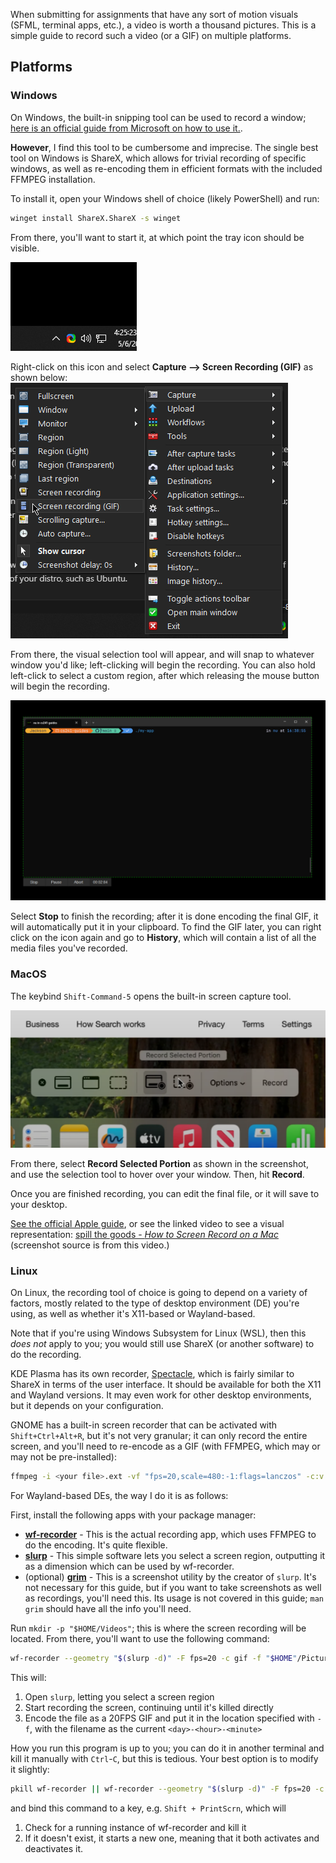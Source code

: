 When submitting for assignments that have any sort of motion visuals (SFML, terminal apps, etc.), a video is worth a thousand pictures. This is a simple guide to record such a video (or a GIF) on multiple platforms.
## Platforms
### Windows
On Windows, the built-in snipping tool can be used to record a window; [here is an official guide from Microsoft on how to use it.](https://www.microsoft.com/en-us/windows/learning-center/how-to-record-screen-windows-11).

**However**, I find this tool to be cumbersome and imprecise. The single best tool on Windows is ShareX, which allows for trivial recording of specific windows, as well as re-encoding them in efficient formats with the included FFMPEG installation.

To install it, open your Windows shell of choice (likely PowerShell) and run:
```sh
winget install ShareX.ShareX -s winget
```
From there, you'll want to start it, at which point the tray icon should be visible.

![](sharexicon.png)

Right-click on this icon and select **Capture --> Screen Recording (GIF)** as shown below:
![](sharexmenu.png)

From there, the visual selection tool will appear, and will snap to whatever window you'd like; left-clicking will begin the recording. You can also hold left-click to select a custom region, after which releasing the mouse button will begin the recording.

![](sharexrecording.png)

Select **Stop** to finish the recording; after it is done encoding the final GIF, it will automatically put it in your clipboard. To find the GIF later, you can right click on the icon again and go to **History**, which will contain a list of all the media files you've recorded.

### MacOS
The keybind `Shift-Command-5` opens the built-in screen capture tool.

![](./macosrecording.png)

From there, select **Record Selected Portion** as shown in the screenshot, and use the selection tool to hover over your window. Then, hit **Record**. 

Once you are finished recording, you can edit the final file, or it will save to your desktop. 

[See the official Apple guide](https://support.apple.com/en-us/102618), or see the linked video to see a visual representation: [spill the goods - *How to Screen Record on a Mac*](https://www.youtube.com/watch?v=LP7FstUL_Uo) (screenshot source is from this video.)

### Linux
On Linux, the recording tool of choice is going to depend on a variety of factors, mostly related to the type of desktop environment (DE) you're using, as well as whether it's X11-based or Wayland-based.

Note that if you're using Windows Subsystem for Linux (WSL), then this *does not* apply to you; you would still use ShareX (or another software) to do the recording.

KDE Plasma has its own recorder, [Spectacle](https://apps.kde.org/spectacle/), which is fairly similar to ShareX in terms of the user interface. It should be available for both the X11 and Wayland versions. It may even work for other desktop environments, but it depends on your configuration. 

GNOME has a built-in screen recorder that can be activated with `Shift+Ctrl+Alt+R`, but it's not very granular; it can only record the entire screen, and you'll need to re-encode as a GIF (with FFMPEG, which may or may not be pre-installed):

```sh
ffmpeg -i <your file>.ext -vf "fps=20,scale=480:-1:flags=lanczos" -c:v gif -q:v 15 <your file>.gif
```

For Wayland-based DEs, the way I do it is as follows:

First, install the following apps with your package manager:
- [**wf-recorder**](https://github.com/ammen99/wf-recorder) - This is the actual recording app, which uses FFMPEG to do the encoding. It's quite flexible.
- [**slurp**](https://github.com/emersion/slurp/) - This simple software lets you select a screen region, outputting it as a dimension which can be used by wf-recorder.
- (optional) [**grim**](https://sr.ht/~emersion/grim/) - This is a screenshot utility by the creator of `slurp`. It's not necessary for this guide, but if you want to take screenshots as well as recordings, you'll need this. Its usage is not covered in this guide; `man grim` should have all the info you'll need.

Run `mkdir -p "$HOME/Videos"`; this is where the screen recording will be located. From there, you'll want to use the following command: 
```sh
wf-recorder --geometry "$(slurp -d)" -F fps=20 -c gif -f "$HOME"/Pictures/Captures/"$(date +%d-%H:%M)".gif
```
This will:
1) Open `slurp`, letting you select a screen region
2) Start recording the screen, continuing until it's killed directly
3) Encode the file as a 20FPS GIF and put it in the location specified with `-f`, with the filename as the current `<day>-<hour>-<minute>`

How you run this program is up to you; you can do it in another terminal and kill it manually with `Ctrl`-`C`, but this is tedious. Your best option is to modify it slightly:
```sh
pkill wf-recorder || wf-recorder --geometry "$(slurp -d)" -F fps=20 -c gif -f "$HOME"/Videos/"$(date +%d-%H-%M)".gif
```
and bind this command to a key, e.g. `Shift + PrintScrn`, which will
1) Check for a running instance of wf-recorder and kill it
2) If it doesn't exist, it starts a new one, meaning that it both activates and deactivates it.
